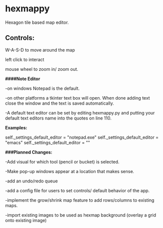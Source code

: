 # hexmappy
Hexagon tile based map editor.

## Controls:

W-A-S-D to move around the map

left click to interact

mouse wheel to zoom in/ zoom out.

**####Note Editor**

-on windows Notepad is the default.

-on other platforms a tkinter text box will open. When done adding text close the window and the text is saved automatically.

-A default text editor can be set by editing hexmappy.py and putting your default text editors name into the quotes on line 110.

**Examples:**

self._settings_default_editor = "notepad.exe"
self._settings_default_editor = "emacs"
self._settings_default_editor = ""


**###Planned Changes:**

-Add visual for which tool (pencil or bucket) is selected.

-Make pop-up windows appear at a location that makes sense.

-add an undo/redo queue

-add a config file for users to set controls/ default behavior of the app.

-implement the grow/shrink map feature to add rows/columns to existing maps.

-import existing images to be used as hexmap background (overlay a grid onto existing image)
